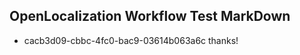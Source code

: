 ## OpenLocalization Workflow Test MarkDown
* cacb3d09-cbbc-4fc0-bac9-03614b063a6c thanks!

<!--HONumber=Jul16_HO4-->


